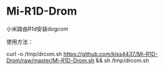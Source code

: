 # Mi-R1D-Drom
小米路由R1d安装dogcom

使用方法：

curl -o /tmp/drcom.sh https://github.com/kiss4437/Mi-R1D-Drom/raw/master/Mi-R1D-Drom.sh && sh /tmp/drcom.sh
